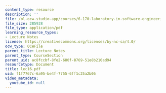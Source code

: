 ```yaml
---
content_type: resource
description: ''
file: /ol-ocw-studio-app/courses/6-170-laboratory-in-software-engineering-fall-2005/f1f7767c6a95be4f77556ff1c25a2b06_lec16.pdf
file_size: 285928
file_type: application/pdf
learning_resource_types:
- Lecture Notes
license: https://creativecommons.org/licenses/by-nc-sa/4.0/
ocw_type: OCWFile
parent_title: Lecture Notes
parent_type: CourseSection
parent_uid: ac8fccbf-8fe2-680f-8769-51e8b210ad94
resourcetype: Document
title: lec16.pdf
uid: f1f7767c-6a95-be4f-7755-6ff1c25a2b06
video_metadata:
  youtube_id: null
---
```

